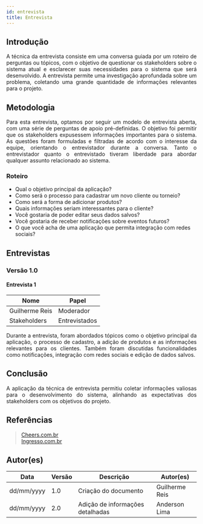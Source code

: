 ```yaml
---
id: entrevista
title: Entrevista
---
```


## Introdução

<p align="justify">
A técnica da entrevista consiste em uma conversa guiada por um roteiro de perguntas ou tópicos, com o objetivo de questionar os stakeholders sobre o sistema atual e esclarecer suas necessidades para o sistema que será desenvolvido. A entrevista permite uma investigação aprofundada sobre um problema, coletando uma grande quantidade de informações relevantes para o projeto.
</p>

## Metodologia

<p align="justify">
Para esta entrevista, optamos por seguir um modelo de entrevista aberta, com uma série de perguntas de apoio pré-definidas. O objetivo foi permitir que os stakeholders expusessem informações importantes para o sistema. As questões foram formuladas e filtradas de acordo com o interesse da equipe, orientando o entrevistador durante a conversa. Tanto o entrevistador quanto o entrevistado tiveram liberdade para abordar qualquer assunto relacionado ao sistema.
</p>

### Roteiro

- Qual o objetivo principal da aplicação?  
- Como será o processo para cadastrar um novo cliente ou torneio?  
- Como será a forma de adicionar produtos?  
- Quais informações seriam interessantes para o cliente?  
- Você gostaria de poder editar seus dados salvos?  
- Você gostaria de receber notificações sobre eventos futuros?  
- O que você acha de uma aplicação que permita integração com redes sociais?  

## Entrevistas

### Versão 1.0

#### **Entrevista 1**

| Nome          | Papel          |
|---------------|----------------|
| Guilherme Reis | Moderador      |
| Stakeholders   | Entrevistados  |

<p align="justify">
Durante a entrevista, foram abordados tópicos como o objetivo principal da aplicação, o processo de cadastro, a adição de produtos e as informações relevantes para os clientes. Também foram discutidas funcionalidades como notificações, integração com redes sociais e edição de dados salvos.
</p>

## Conclusão

<p align="justify">
A aplicação da técnica de entrevista permitiu coletar informações valiosas para o desenvolvimento do sistema, alinhando as expectativas dos stakeholders com os objetivos do projeto.
</p>

## Referências

> [Cheers.com.br](https://cheers.com.br)  
> [Ingresso.com.br](https://www.ingresso.com)

## Autor(es)

| Data       | Versão | Descrição                     | Autor(es)          |
|------------|--------|-------------------------------|--------------------|
| dd/mm/yyyy | 1.0    | Criação do documento          | Guilherme Reis     |
| dd/mm/yyyy | 2.0    | Adição de informações detalhadas | Anderson Lima      |
